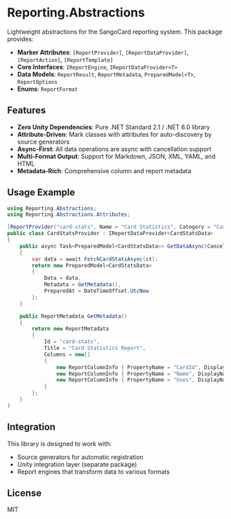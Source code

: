 # Reporting.Abstractions

Lightweight abstractions for the SangoCard reporting system. This package provides:

- **Marker Attributes**: `[ReportProvider]`, `[ReportDataProvider]`, `[ReportAction]`, `[ReportTemplate]`
- **Core Interfaces**: `IReportEngine`, `IReportDataProvider<T>`
- **Data Models**: `ReportResult`, `ReportMetadata`, `PreparedModel<T>`, `ReportOptions`
- **Enums**: `ReportFormat`

## Features

- **Zero Unity Dependencies**: Pure .NET Standard 2.1 / .NET 6.0 library
- **Attribute-Driven**: Mark classes with attributes for auto-discovery by source generators
- **Async-First**: All data operations are async with cancellation support
- **Multi-Format Output**: Support for Markdown, JSON, XML, YAML, and HTML
- **Metadata-Rich**: Comprehensive column and report metadata

## Usage Example

```csharp
using Reporting.Abstractions;
using Reporting.Abstractions.Attributes;

[ReportProvider("card-stats", Name = "Card Statistics", Category = "Card")]
public class CardStatsProvider : IReportDataProvider<CardStatsData>
{
    public async Task<PreparedModel<CardStatsData>> GetDataAsync(CancellationToken ct = default)
    {
        var data = await FetchCardStatsAsync(ct);
        return new PreparedModel<CardStatsData>
        {
            Data = data,
            Metadata = GetMetadata(),
            PreparedAt = DateTimeOffset.UtcNow
        };
    }

    public ReportMetadata GetMetadata()
    {
        return new ReportMetadata
        {
            Id = "card-stats",
            Title = "Card Statistics Report",
            Columns = new[]
            {
                new ReportColumnInfo { PropertyName = "CardId", DisplayName = "Card ID" },
                new ReportColumnInfo { PropertyName = "Name", DisplayName = "Card Name" },
                new ReportColumnInfo { PropertyName = "Uses", DisplayName = "Total Uses", DataType = "int" }
            }
        };
    }
}
```

## Integration

This library is designed to work with:

- Source generators for automatic registration
- Unity integration layer (separate package)
- Report engines that transform data to various formats

## License

MIT
